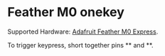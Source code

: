 # Feather M0 onekey

Supported Hardware: [Adafruit Feather M0 Express](https://www.adafruit.com/product/3403).

To trigger keypress, short together pins ** and **.
